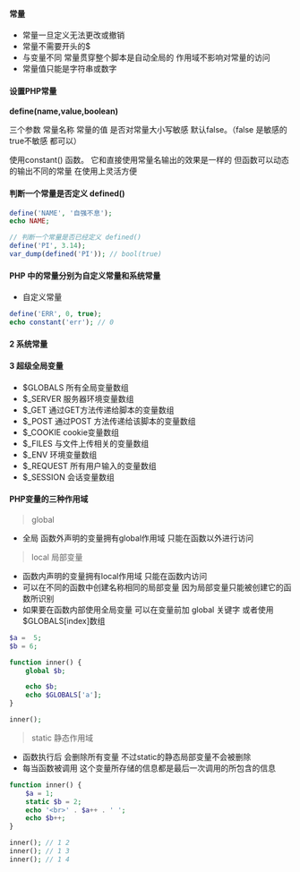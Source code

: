 #### 常量

* 常量一旦定义无法更改或撤销
* 常量不需要开头的$
* 与变量不同 常量贯穿整个脚本是自动全局的 作用域不影响对常量的访问
* 常量值只能是字符串或数字



#### 设置PHP常量

**define(name,value,boolean)** 

三个参数 常量名称  常量的值 是否对常量大小写敏感 默认false。（false 是敏感的 true不敏感 都可以）

使用constant() 函数。 它和直接使用常量名输出的效果是一样的 但函数可以动态的输出不同的常量 在使用上灵活方便



#### 判断一个常量是否定义 defined() 

```php
define('NAME', '自强不息');
echo NAME;

// 判断一个常量是否已经定义 defined()
define('PI', 3.14);
var_dump(defined('PI')); // bool(true)
```



#### PHP 中的常量分别为自定义常量和系统常量

* 自定义常量 

```php
define('ERR', 0, true);
echo constant('err'); // 0
```



#### 2 系统常量





#### 3 超级全局变量

* $GLOBALS 所有全局变量数组 
* $_SERVER 服务器环境变量数组
* $_GET 通过GET方法传递给脚本的变量数组
* $_POST 通过POST 方法传递给该脚本的变量数组
* $_COOKIE cookie变量数组
* $_FILES 与文件上传相关的变量数组
* $_ENV 环境变量数组
* $_REQUEST 所有用户输入的变量数组
* $_SESSION 会话变量数组



#### PHP变量的三种作用域

> global 

* 全局 函数外声明的变量拥有global作用域 只能在函数以外进行访问

  

> local 局部变量

* 函数内声明的变量拥有local作用域 只能在函数内访问
* 可以在不同的函数中创建名称相同的局部变量 因为局部变量只能被创建它的函数所识别
* 如果要在函数内部使用全局变量 可以在变量前加 global 关键字 或者使用 $GLOBALS[index]数组

```php
$a =  5;
$b = 6;

function inner() {
	global $b;

	echo $b;
	echo $GLOBALS['a'];
}

inner();
```



> static 静态作用域

* 函数执行后 会删除所有变量 不过static的静态局部变量不会被删除 
* 每当函数被调用 这个变量所存储的信息都是最后一次调用的所包含的信息

```php
function inner() {
	$a = 1;
	static $b = 2;
	echo '<br>' . $a++ . ' ';
	echo $b++;
}

inner(); // 1 2
inner(); // 1 3
inner(); // 1 4
```







